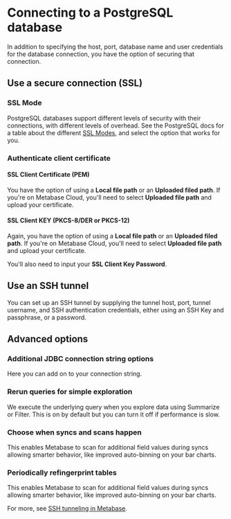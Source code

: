 # Connecting to a PostgreSQL database

In addition to specifying the host, port, database name and user credentials for the database connection, you have the option of securing that connection.

## Use a secure connection (SSL)

### SSL Mode

PostgreSQL databases support different levels of security with their connections, with different levels of overhead. See the PostgreSQL docs for a table about the different [SSL Modes][ssl-modes], and select the option that works for you.

### Authenticate client certificate

#### SSL Client Certificate (PEM)

You have the option of using a **Local file path** or an **Uploaded filed path**. If you're on Metabase Cloud, you'll need to select **Uploaded file path** and upload your certificate.

#### SSL Client KEY (PKCS-8/DER or PKCS-12)

Again, you have the option of using a **Local file path** or an **Uploaded filed path**. If you're on Metabase Cloud, you'll need to select **Uploaded file path** and upload your certificate.

You'll also need to input your **SSL Client Key Password**.

## Use an SSH tunnel

You can set up an SSH tunnel by supplying the tunnel host, port, tunnel username, and SSH authentication credentials, either using an SSH Key and passphrase, or a password.

## Advanced options

### Additional JDBC connection string options

Here you can add on to your connection string.

### Rerun queries for simple exploration

We execute the underlying query when you explore data using Summarize or Filter. This is on by default but you can turn it off if performance is slow.

### Choose when syncs and scans happen

This enables Metabase to scan for additional field values during syncs allowing smarter behavior, like improved auto-binning on your bar charts.

### Periodically refingerprint tables

This enables Metabase to scan for additional field values during syncs allowing smarter behavior, like improved auto-binning on your bar charts.

For more, see [SSH tunneling in Metabase][ssh-tunnel].

[ssl-modes]: https://www.postgresql.org/docs/current/libpq-ssl.html
[ssh-tunnel]: ../administration-guide/ssh-tunnel-for-database-connections.html
